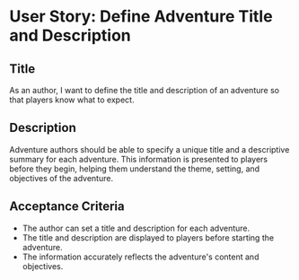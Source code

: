 
# User Story: Define Adventure Title and Description

## Title
As an author, I want to define the title and description of an adventure so that players know what to expect.

## Description
Adventure authors should be able to specify a unique title and a descriptive summary for each adventure. This information is presented to players before they begin, helping them understand the theme, setting, and objectives of the adventure.

## Acceptance Criteria
- The author can set a title and description for each adventure.
- The title and description are displayed to players before starting the adventure.
- The information accurately reflects the adventure's content and objectives.
